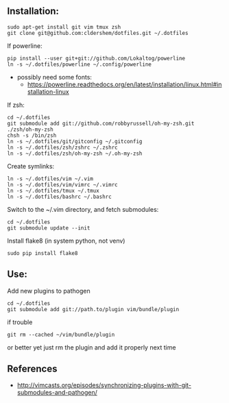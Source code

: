Installation:
--------------
```
sudo apt-get install git vim tmux zsh
git clone git@github.com:cldershem/dotfiles.git ~/.dotfiles
```

If powerline:
```
pip install --user git+git://github.com/Lokaltog/powerline
ln -s ~/.dotfiles/powerline ~/.config/powerline
```
- possibly need some fonts:
    - https://powerline.readthedocs.org/en/latest/installation/linux.html#installation-linux

If zsh:
```
cd ~/.dotfiles
git submodule add git://github.com/robbyrussell/oh-my-zsh.git ./zsh/oh-my-zsh
chsh -s /bin/zsh
ln -s ~/.dotfiles/git/gitconfig ~/.gitconfig
ln -s ~/.dotfiles/zsh/zshrc ~/.zshrc
ln -s ~/.dotfiles/zsh/oh-my-zsh ~/.oh-my-zsh
```

Create symlinks:
```
ln -s ~/.dotfiles/vim ~/.vim
ln -s ~/.dotfiles/vim/vimrc ~/.vimrc
ln -s ~/.dotfiles/tmux ~/.tmux
ln -s ~/.dotfiles/bashrc ~/.bashrc 
```

Switch to the ~/.vim directory, and fetch submodules:
```
cd ~/.dotfiles
git submodule update --init
```

Install flake8
(in system python, not venv)
```
sudo pip install flake8
```

Use:
------
Add new plugins to pathogen
```
cd ~/.dotfiles
git submodule add git://path.to/plugin vim/bundle/plugin
```

if trouble
```
git rm --cached ~/vim/bundle/plugin
```
or better yet just rm the plugin and add it properly next time


References
------------
- http://vimcasts.org/episodes/synchronizing-plugins-with-git-submodules-and-pathogen/
